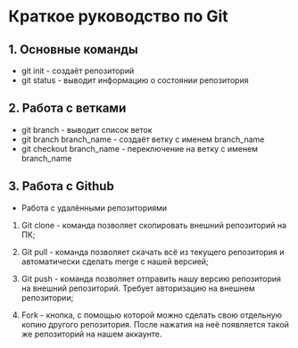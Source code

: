 # Краткое руководство по Git
## 1. Основные команды 
* git init - создаёт репозиторий
* git status - выводит информацию о состоянии репозитория
## 2. Работа с ветками
* git branch - выводит список веток
* git branch branch_name - создаёт ветку с именем branch_name
* git checkout branch_name - переключение на ветку с именем branch_name
## 3. Работа с Github
* Работа с удалёнными репозиториями
1. Git clone - команда позволяет скопировать внешний репозиторий на ПК;

2. Git pull - команда позволяет скачать всё из текущего репозитория и автоматически сделать merge с нашей версией;

3. Git push - команда позволяет отправить нашу версию репозитория на внешний репозиторий. Требует авторизацию на внешнем репозитории;

4. Fork - кнопка, с помощью которой можно сделать свою отдельную копию другого репозитория. После нажатия на неё появляется такой же репозиторий на нашем аккаунте.